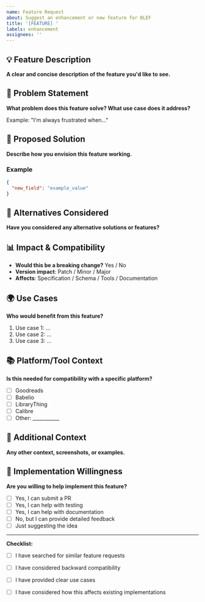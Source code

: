 ```yaml
---
name: Feature Request
about: Suggest an enhancement or new feature for BLEF
title: '[FEATURE] '
labels: enhancement
assignees: ''
---
```


## 💡 Feature Description

**A clear and concise description of the feature you'd like to see.**

## 🎯 Problem Statement

**What problem does this feature solve? What use case does it address?**

Example: "I'm always frustrated when..."

## 📝 Proposed Solution

**Describe how you envision this feature working.**

### Example

```json
{
  "new_field": "example_value"
}
```

## 🔄 Alternatives Considered

**Have you considered any alternative solutions or features?**

## 📊 Impact & Compatibility

- **Would this be a breaking change?** Yes / No
- **Version impact**: Patch / Minor / Major
- **Affects**: Specification / Schema / Tools / Documentation

## 🌍 Use Cases

**Who would benefit from this feature?**

1. Use case 1: ...
2. Use case 2: ...
3. Use case 3: ...

## 📚 Platform/Tool Context

**Is this needed for compatibility with a specific platform?**

- [ ] Goodreads
- [ ] Babelio
- [ ] LibraryThing
- [ ] Calibre
- [ ] Other: ___________

## 💭 Additional Context

**Any other context, screenshots, or examples.**

## 🤝 Implementation Willingness

**Are you willing to help implement this feature?**

- [ ] Yes, I can submit a PR
- [ ] Yes, I can help with testing
- [ ] Yes, I can help with documentation
- [ ] No, but I can provide detailed feedback
- [ ] Just suggesting the idea

---

**Checklist:**
- [ ] I have searched for similar feature requests
- [ ] I have considered backward compatibility
- [ ] I have provided clear use cases
- [ ] I have considered how this affects existing implementations

